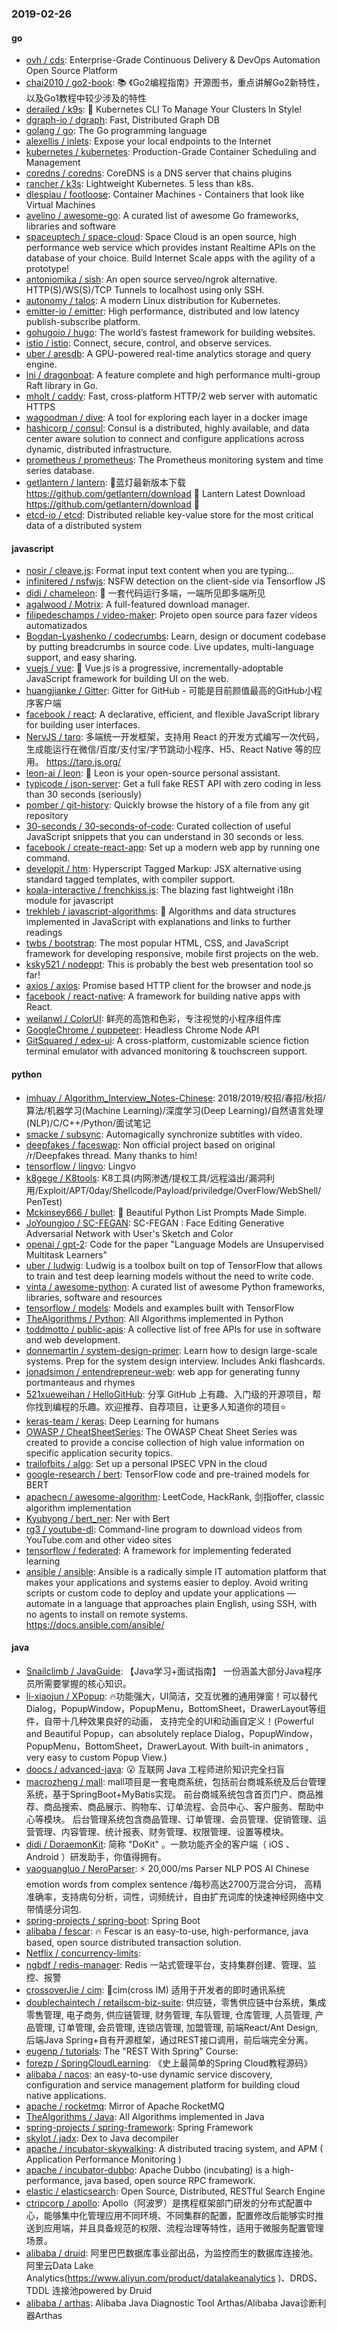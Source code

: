 ### 2019-02-26

#### go
* [ovh / cds](https://github.com/ovh/cds): Enterprise-Grade Continuous Delivery & DevOps Automation Open Source Platform
* [chai2010 / go2-book](https://github.com/chai2010/go2-book): 📚 《Go2编程指南》开源图书，重点讲解Go2新特性，以及Go1教程中较少涉及的特性
* [derailed / k9s](https://github.com/derailed/k9s): 🐶 Kubernetes CLI To Manage Your Clusters In Style!
* [dgraph-io / dgraph](https://github.com/dgraph-io/dgraph): Fast, Distributed Graph DB
* [golang / go](https://github.com/golang/go): The Go programming language
* [alexellis / inlets](https://github.com/alexellis/inlets): Expose your local endpoints to the Internet
* [kubernetes / kubernetes](https://github.com/kubernetes/kubernetes): Production-Grade Container Scheduling and Management
* [coredns / coredns](https://github.com/coredns/coredns): CoreDNS is a DNS server that chains plugins
* [rancher / k3s](https://github.com/rancher/k3s): Lightweight Kubernetes. 5 less than k8s.
* [dlespiau / footloose](https://github.com/dlespiau/footloose): Container Machines - Containers that look like Virtual Machines
* [avelino / awesome-go](https://github.com/avelino/awesome-go): A curated list of awesome Go frameworks, libraries and software
* [spaceuptech / space-cloud](https://github.com/spaceuptech/space-cloud): Space Cloud is an open source, high performance web service which provides instant Realtime APIs on the database of your choice. Build Internet Scale apps with the agility of a prototype!
* [antoniomika / sish](https://github.com/antoniomika/sish): An open source serveo/ngrok alternative. HTTP(S)/WS(S)/TCP Tunnels to localhost using only SSH.
* [autonomy / talos](https://github.com/autonomy/talos): A modern Linux distribution for Kubernetes.
* [emitter-io / emitter](https://github.com/emitter-io/emitter): High performance, distributed and low latency publish-subscribe platform.
* [gohugoio / hugo](https://github.com/gohugoio/hugo): The world’s fastest framework for building websites.
* [istio / istio](https://github.com/istio/istio): Connect, secure, control, and observe services.
* [uber / aresdb](https://github.com/uber/aresdb): A GPU-powered real-time analytics storage and query engine.
* [lni / dragonboat](https://github.com/lni/dragonboat): A feature complete and high performance multi-group Raft library in Go.
* [mholt / caddy](https://github.com/mholt/caddy): Fast, cross-platform HTTP/2 web server with automatic HTTPS
* [wagoodman / dive](https://github.com/wagoodman/dive): A tool for exploring each layer in a docker image
* [hashicorp / consul](https://github.com/hashicorp/consul): Consul is a distributed, highly available, and data center aware solution to connect and configure applications across dynamic, distributed infrastructure.
* [prometheus / prometheus](https://github.com/prometheus/prometheus): The Prometheus monitoring system and time series database.
* [getlantern / lantern](https://github.com/getlantern/lantern): 🔴蓝灯最新版本下载 https://github.com/getlantern/download 🔴 Lantern Latest Download https://github.com/getlantern/download 🔴
* [etcd-io / etcd](https://github.com/etcd-io/etcd): Distributed reliable key-value store for the most critical data of a distributed system

#### javascript
* [nosir / cleave.js](https://github.com/nosir/cleave.js): Format input text content when you are typing...
* [infinitered / nsfwjs](https://github.com/infinitered/nsfwjs): NSFW detection on the client-side via Tensorflow JS
* [didi / chameleon](https://github.com/didi/chameleon): 🦎 一套代码运行多端，一端所见即多端所见
* [agalwood / Motrix](https://github.com/agalwood/Motrix): A full-featured download manager.
* [filipedeschamps / video-maker](https://github.com/filipedeschamps/video-maker): Projeto open source para fazer vídeos automatizados
* [Bogdan-Lyashenko / codecrumbs](https://github.com/Bogdan-Lyashenko/codecrumbs): Learn, design or document codebase by putting breadcrumbs in source code. Live updates, multi-language support, and easy sharing.
* [vuejs / vue](https://github.com/vuejs/vue): 🖖 Vue.js is a progressive, incrementally-adoptable JavaScript framework for building UI on the web.
* [huangjianke / Gitter](https://github.com/huangjianke/Gitter): Gitter for GitHub - 可能是目前颜值最高的GitHub小程序客户端
* [facebook / react](https://github.com/facebook/react): A declarative, efficient, and flexible JavaScript library for building user interfaces.
* [NervJS / taro](https://github.com/NervJS/taro): 多端统一开发框架，支持用 React 的开发方式编写一次代码，生成能运行在微信/百度/支付宝/字节跳动小程序、H5、React Native 等的应用。 https://taro.js.org/
* [leon-ai / leon](https://github.com/leon-ai/leon): 🧠 Leon is your open-source personal assistant.
* [typicode / json-server](https://github.com/typicode/json-server): Get a full fake REST API with zero coding in less than 30 seconds (seriously)
* [pomber / git-history](https://github.com/pomber/git-history): Quickly browse the history of a file from any git repository
* [30-seconds / 30-seconds-of-code](https://github.com/30-seconds/30-seconds-of-code): Curated collection of useful JavaScript snippets that you can understand in 30 seconds or less.
* [facebook / create-react-app](https://github.com/facebook/create-react-app): Set up a modern web app by running one command.
* [developit / htm](https://github.com/developit/htm): Hyperscript Tagged Markup: JSX alternative using standard tagged templates, with compiler support.
* [koala-interactive / frenchkiss.js](https://github.com/koala-interactive/frenchkiss.js): The blazing fast lightweight i18n module for javascript
* [trekhleb / javascript-algorithms](https://github.com/trekhleb/javascript-algorithms): 📝 Algorithms and data structures implemented in JavaScript with explanations and links to further readings
* [twbs / bootstrap](https://github.com/twbs/bootstrap): The most popular HTML, CSS, and JavaScript framework for developing responsive, mobile first projects on the web.
* [ksky521 / nodeppt](https://github.com/ksky521/nodeppt): This is probably the best web presentation tool so far!
* [axios / axios](https://github.com/axios/axios): Promise based HTTP client for the browser and node.js
* [facebook / react-native](https://github.com/facebook/react-native): A framework for building native apps with React.
* [weilanwl / ColorUI](https://github.com/weilanwl/ColorUI): 鲜亮的高饱和色彩，专注视觉的小程序组件库
* [GoogleChrome / puppeteer](https://github.com/GoogleChrome/puppeteer): Headless Chrome Node API
* [GitSquared / edex-ui](https://github.com/GitSquared/edex-ui): A cross-platform, customizable science fiction terminal emulator with advanced monitoring & touchscreen support.

#### python
* [imhuay / Algorithm_Interview_Notes-Chinese](https://github.com/imhuay/Algorithm_Interview_Notes-Chinese): 2018/2019/校招/春招/秋招/算法/机器学习(Machine Learning)/深度学习(Deep Learning)/自然语言处理(NLP)/C/C++/Python/面试笔记
* [smacke / subsync](https://github.com/smacke/subsync): Automagically synchronize subtitles with video.
* [deepfakes / faceswap](https://github.com/deepfakes/faceswap): Non official project based on original /r/Deepfakes thread. Many thanks to him!
* [tensorflow / lingvo](https://github.com/tensorflow/lingvo): Lingvo
* [k8gege / K8tools](https://github.com/k8gege/K8tools): K8工具(内网渗透/提权工具/远程溢出/漏洞利用/Exploit/APT/0day/Shellcode/Payload/priviledge/OverFlow/WebShell/PenTest)
* [Mckinsey666 / bullet](https://github.com/Mckinsey666/bullet): 🚅 Beautiful Python List Prompts Made Simple.
* [JoYoungjoo / SC-FEGAN](https://github.com/JoYoungjoo/SC-FEGAN): SC-FEGAN : Face Editing Generative Adversarial Network with User's Sketch and Color
* [openai / gpt-2](https://github.com/openai/gpt-2): Code for the paper "Language Models are Unsupervised Multitask Learners"
* [uber / ludwig](https://github.com/uber/ludwig): Ludwig is a toolbox built on top of TensorFlow that allows to train and test deep learning models without the need to write code.
* [vinta / awesome-python](https://github.com/vinta/awesome-python): A curated list of awesome Python frameworks, libraries, software and resources
* [tensorflow / models](https://github.com/tensorflow/models): Models and examples built with TensorFlow
* [TheAlgorithms / Python](https://github.com/TheAlgorithms/Python): All Algorithms implemented in Python
* [toddmotto / public-apis](https://github.com/toddmotto/public-apis): A collective list of free APIs for use in software and web development.
* [donnemartin / system-design-primer](https://github.com/donnemartin/system-design-primer): Learn how to design large-scale systems. Prep for the system design interview. Includes Anki flashcards.
* [jonadsimon / entendrepreneur-web](https://github.com/jonadsimon/entendrepreneur-web): web app for generating funny portmanteaus and rhymes
* [521xueweihan / HelloGitHub](https://github.com/521xueweihan/HelloGitHub): 分享 GitHub 上有趣、入门级的开源项目，帮你找到编程的乐趣。欢迎推荐、自荐项目，让更多人知道你的项目⭐️
* [keras-team / keras](https://github.com/keras-team/keras): Deep Learning for humans
* [OWASP / CheatSheetSeries](https://github.com/OWASP/CheatSheetSeries): The OWASP Cheat Sheet Series was created to provide a concise collection of high value information on specific application security topics.
* [trailofbits / algo](https://github.com/trailofbits/algo): Set up a personal IPSEC VPN in the cloud
* [google-research / bert](https://github.com/google-research/bert): TensorFlow code and pre-trained models for BERT
* [apachecn / awesome-algorithm](https://github.com/apachecn/awesome-algorithm): LeetCode, HackRank, 剑指offer, classic algorithm implementation
* [Kyubyong / bert_ner](https://github.com/Kyubyong/bert_ner): Ner with Bert
* [rg3 / youtube-dl](https://github.com/rg3/youtube-dl): Command-line program to download videos from YouTube.com and other video sites
* [tensorflow / federated](https://github.com/tensorflow/federated): A framework for implementing federated learning
* [ansible / ansible](https://github.com/ansible/ansible): Ansible is a radically simple IT automation platform that makes your applications and systems easier to deploy. Avoid writing scripts or custom code to deploy and update your applications — automate in a language that approaches plain English, using SSH, with no agents to install on remote systems. https://docs.ansible.com/ansible/

#### java
* [Snailclimb / JavaGuide](https://github.com/Snailclimb/JavaGuide): 【Java学习+面试指南】 一份涵盖大部分Java程序员所需要掌握的核心知识。
* [li-xiaojun / XPopup](https://github.com/li-xiaojun/XPopup): 🔥功能强大，UI简洁，交互优雅的通用弹窗！可以替代Dialog，PopupWindow，PopupMenu，BottomSheet，DrawerLayout等组件，自带十几种效果良好的动画， 支持完全的UI和动画自定义！(Powerful and Beautiful Popup，can absolutely replace Dialog，PopupWindow，PopupMenu，BottomSheet，DrawerLayout. With built-in animators , very easy to custom Popup View.)
* [doocs / advanced-java](https://github.com/doocs/advanced-java): 😮 互联网 Java 工程师进阶知识完全扫盲
* [macrozheng / mall](https://github.com/macrozheng/mall): mall项目是一套电商系统，包括前台商城系统及后台管理系统，基于SpringBoot+MyBatis实现。 前台商城系统包含首页门户、商品推荐、商品搜索、商品展示、购物车、订单流程、会员中心、客户服务、帮助中心等模块。 后台管理系统包含商品管理、订单管理、会员管理、促销管理、运营管理、内容管理、统计报表、财务管理、权限管理、设置等模块。
* [didi / DoraemonKit](https://github.com/didi/DoraemonKit): 简称 "DoKit" 。一款功能齐全的客户端（ iOS 、Android ）研发助手，你值得拥有。
* [yaoguangluo / NeroParser](https://github.com/yaoguangluo/NeroParser): ⚡️ 20,000/ms Parser NLP POS AI Chinese emotion words from complex sentence /每秒高达2700万混合分词， 高精准确率，支持病句分析，词性，词频统计，自由扩充词库的快速神经网络中文带情感分词包.
* [spring-projects / spring-boot](https://github.com/spring-projects/spring-boot): Spring Boot
* [alibaba / fescar](https://github.com/alibaba/fescar): 🔥 Fescar is an easy-to-use, high-performance, java based, open source distributed transaction solution.
* [Netflix / concurrency-limits](https://github.com/Netflix/concurrency-limits): 
* [ngbdf / redis-manager](https://github.com/ngbdf/redis-manager): Redis 一站式管理平台，支持集群创建、管理、监控、报警
* [crossoverJie / cim](https://github.com/crossoverJie/cim): 📲cim(cross IM) 适用于开发者的即时通讯系统
* [doublechaintech / retailscm-biz-suite](https://github.com/doublechaintech/retailscm-biz-suite): 供应链，零售供应链中台系统，集成零售管理, 电子商务, 供应链管理, 财务管理, 车队管理, 仓库管理, 人员管理, 产品管理, 订单管理, 会员管理, 连锁店管理, 加盟管理, 前端React/Ant Design, 后端Java Spring+自有开源框架，通过REST接口调用，前后端完全分离。
* [eugenp / tutorials](https://github.com/eugenp/tutorials): The "REST With Spring" Course:
* [forezp / SpringCloudLearning](https://github.com/forezp/SpringCloudLearning): 《史上最简单的Spring Cloud教程源码》
* [alibaba / nacos](https://github.com/alibaba/nacos): an easy-to-use dynamic service discovery, configuration and service management platform for building cloud native applications.
* [apache / rocketmq](https://github.com/apache/rocketmq): Mirror of Apache RocketMQ
* [TheAlgorithms / Java](https://github.com/TheAlgorithms/Java): All Algorithms implemented in Java
* [spring-projects / spring-framework](https://github.com/spring-projects/spring-framework): Spring Framework
* [skylot / jadx](https://github.com/skylot/jadx): Dex to Java decompiler
* [apache / incubator-skywalking](https://github.com/apache/incubator-skywalking): A distributed tracing system, and APM ( Application Performance Monitoring )
* [apache / incubator-dubbo](https://github.com/apache/incubator-dubbo): Apache Dubbo (incubating) is a high-performance, java based, open source RPC framework.
* [elastic / elasticsearch](https://github.com/elastic/elasticsearch): Open Source, Distributed, RESTful Search Engine
* [ctripcorp / apollo](https://github.com/ctripcorp/apollo): Apollo（阿波罗）是携程框架部门研发的分布式配置中心，能够集中化管理应用不同环境、不同集群的配置，配置修改后能够实时推送到应用端，并且具备规范的权限、流程治理等特性，适用于微服务配置管理场景。
* [alibaba / druid](https://github.com/alibaba/druid): 阿里巴巴数据库事业部出品，为监控而生的数据库连接池。阿里云Data Lake Analytics(https://www.aliyun.com/product/datalakeanalytics )、DRDS、TDDL 连接池powered by Druid
* [alibaba / arthas](https://github.com/alibaba/arthas): Alibaba Java Diagnostic Tool Arthas/Alibaba Java诊断利器Arthas
